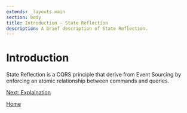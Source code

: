 ```yaml
---
extends: _layouts.main
section: body
title: Introduction — State Reflection
description: A brief description of State Reflection.
---
```


# Introduction

State Reflection is a CQRS principle that derive from Event Sourcing by enforcing an atomic relationship between commands and queries.

[Next: Explaination](../explaination)

[Home](../)
